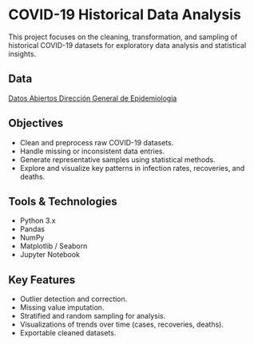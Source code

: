 # COVID-19 Historical Data Analysis

This project focuses on the cleaning, transformation, and sampling of historical COVID-19 datasets for exploratory data analysis and statistical insights.

## Data

<a href="https://www.gob.mx/salud/documentos/datos-abiertos-152127">Datos Abiertos Dirección General de Epidemiología</a>

## Objectives

- Clean and preprocess raw COVID-19 datasets.
- Handle missing or inconsistent data entries.
- Generate representative samples using statistical methods.
- Explore and visualize key patterns in infection rates, recoveries, and deaths.

##  Tools & Technologies

- Python 3.x
- Pandas
- NumPy
- Matplotlib / Seaborn
- Jupyter Notebook

##  Key Features

- Outlier detection and correction.
- Missing value imputation.
- Stratified and random sampling for analysis.
- Visualizations of trends over time (cases, recoveries, deaths).
- Exportable cleaned datasets.


